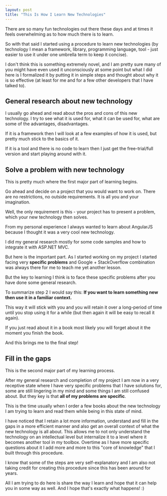 ```yaml
---
layout: post
title: "This Is How I Learn New Technologies"
---
```


There are so many fun technologies out there these days and at times it feels overwhelming as to how much there is to learn.

So with that said I started using a procedure to learn new technologies (by technology I mean a framework, library, programming language, tool - just easier to use it under one umbrella term to keep it concise).

I don't think this is something extremely novel, and I am pretty sure many of you might have even used it unconsciously at some point but what I did here is I formalized it by putting it in simple steps and thought about why it is so effective (at least for me and for a few other developers that I have talked to).
 
## General research about new technology

I usually go ahead and read about the pros and cons of this new technology. I try to see what it is used for, what it can be used for, what are some of the advantages, disadvantages.

If it is a framework then I will look at a few examples of how it is used, but pretty much stick to the basics of it.

If it is a tool and there is no code to learn then I just get the free-trial/full version and start playing around with it.

## Solve a problem with new technology

This is pretty much where the first major part of learning begins.

Go ahead and decide on a project that you would want to work on. There are no restrictions, no outside requirements. It is all you and your imagination.

Well, the only requirement is this - your project has to present a problem, which your new technology then solves.

From my personal experience I always wanted to learn about AngularJS because I thought it was a very cool new technology.

I did my general research mostly for some code samples and how to integrate it with ASP.NET MVC.

But here is the important part. As I started working on my project I started facing very **specific problems** and Google + StackOverflow combination was always there for me to teach me yet another lesson.

But the key to learning I think is to face these specific problems after you have done some general research.

To summarize step 2 I would say this: **If you want to learn something new then use it in a familiar context.**

This way it will stick with you and you will retain it over a long-period of time until you stop using it for a while (but then again it will be easy to recall it again).

If you just read about it in a book most likely you will forget about it the moment you finish the book.

And this brings me to the final step!

## Fill in the gaps

This is the second major part of my learning process.

After my general research and completion of my project I am now in a very receptive state where I have very specific problems that I have solutions for, some are still lingering in my mind and some things I am still confused about. But they key is that **all of my problems are specific**. 

This is the time usually when I order a few books about the new technology I am trying to learn and read them while being in this state of mind.

I have noticed that I retain a lot more information, understand and fill in the gaps in a more efficient manner and also get an overall context of what the new technology is all about. This allows me to not only understand the technology on an intellectual level but internalize it to a level where it becomes another tool in my toolbox. Overtime as I have more specific questions about it I add more and more to this "core of knowledge" that I built through this procedure.

I know that some of the steps are very self-explanatory and I am also not taking credit for creating this procedure since this has been around for years. 

All I am trying to do here is share the way I learn and hope that it can help you in some way as well. And I hope that's exactly what happens! :) 
